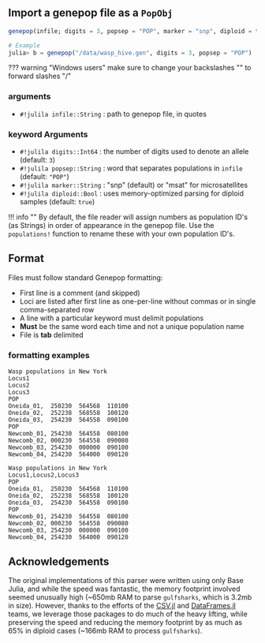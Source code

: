 ## Import a genepop file as a `PopObj`

```julia
genepop(infile; digits = 3, popsep = "POP", marker = "snp", diploid = true)

# Example
julia> b = genepop("/data/wasp_hive.gen", digits = 3, popsep = "POP")
```

??? warning "Windows users"
    make sure to change your backslashes "\" to forward slashes "/" 

### arguments

- `#!julila infile::String` : path to genepop file, in quotes

### keyword Arguments

- `#!julila digits::Int64` : the number of digits used to denote an allele (default: `3`)
- `#!julila popsep::String` : word that separates populations in `infile` (default: `"POP"`)
- `#!julila marker::String` : "snp" (default) or "msat" for microsatellites
- `#!julila diploid::Bool` :  uses memory-optimized parsing for diploid samples (default: `true`)

!!! info ""
    By default, the file reader will assign numbers as population ID's (as Strings) in order of appearance in the genepop file. Use the `populations!` function to rename these with your own population ID's.

## Format

Files must follow standard Genepop formatting:

- First line is a comment (and skipped)
- Loci are listed after first line as one-per-line without commas or in single comma-separated row
- A line with a particular keyword must delimit populations
- **Must** be the same word each time and not a unique population name
- File is **tab** delimited

### formatting examples

```tab="loci stacked vertically"
Wasp populations in New York
Locus1
Locus2
Locus3
POP
Oneida_01,	250230	564568	110100
Oneida_02,	252238	568558	100120
Oneida_03,	254230	564558	090100
POP
Newcomb_01,	254230	564558	080100
Newcomb_02,	000230	564558	090080
Newcomb_03,	254230	000000	090100
Newcomb_04,	254230	564000	090120
```

```tab="loci stacked horizontally"
Wasp populations in New York
Locus1,Locus2,Locus3
POP
Oneida_01,	250230	564568	110100
Oneida_02,	252238	568558	100120
Oneida_03,	254230	564558	090100
POP
Newcomb_01,	254230	564558	080100
Newcomb_02,	000230	564558	090080
Newcomb_03,	254230	000000	090100
Newcomb_04,	254230	564000	090120
```



## Acknowledgements

The original implementations of this parser were written using only Base Julia, and while the speed was fantastic, the memory footprint involved seemed unusually high (~650mb RAM to parse `gulfsharks`, which is 3.2mb in size). However, thanks to the efforts of the [CSV.jl](https://github.com/JuliaData/CSV.jl) and [DataFrames.jl](https://github.com/JuliaData/DataFrames.jl) teams, we leverage those packages to do much of the heavy lifting, while preserving the speed and reducing the memory footprint by as much as 65% in diploid cases (~166mb RAM to process `gulfsharks`). 

